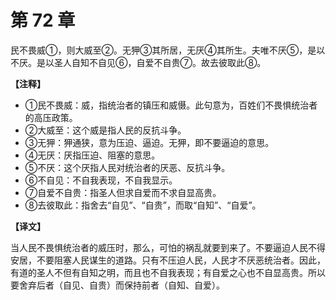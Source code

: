 # 第 72 章

民不畏威①，则大威至②。无狎③其所居，无厌④其所生。夫唯不厌⑤，是以不厌。是以圣人自知不自见⑥，自爱不自贵⑦。故去彼取此⑧。

**【注释】**

- ①民不畏威：威，指统治者的镇压和威慑。此句意为，百姓们不畏惧统治者的高压政策。
- ②大威至：这个威是指人民的反抗斗争。
- ③无狎：狎通狭，意为压迫、逼迫。无狎，即不要逼迫的意思。
- ④无厌：厌指压迫、阻塞的意思。
- ⑤不厌：这个厌指人民对统治者的厌恶、反抗斗争。
- ⑥不自见：不自我表现，不自我显示。
- ⑦自爱不自贵：指圣人但求自爱而不求自显高贵。
- ⑧去彼取此：指舍去“自见”、“自贵”，而取“自知”、“自爱”。

**【译文】**

当人民不畏惧统治者的威压时，那么，可怕的祸乱就要到来了。不要逼迫人民不得安居，不要阻塞人民谋生的道路。只有不压迫人民，人民才不厌恶统治者。因此，有道的圣人不但有自知之明，而且也不自我表现；有自爱之心也不自显高贵。所以要舍弃后者（自见、自贵）而保持前者（自知、自爱）。
